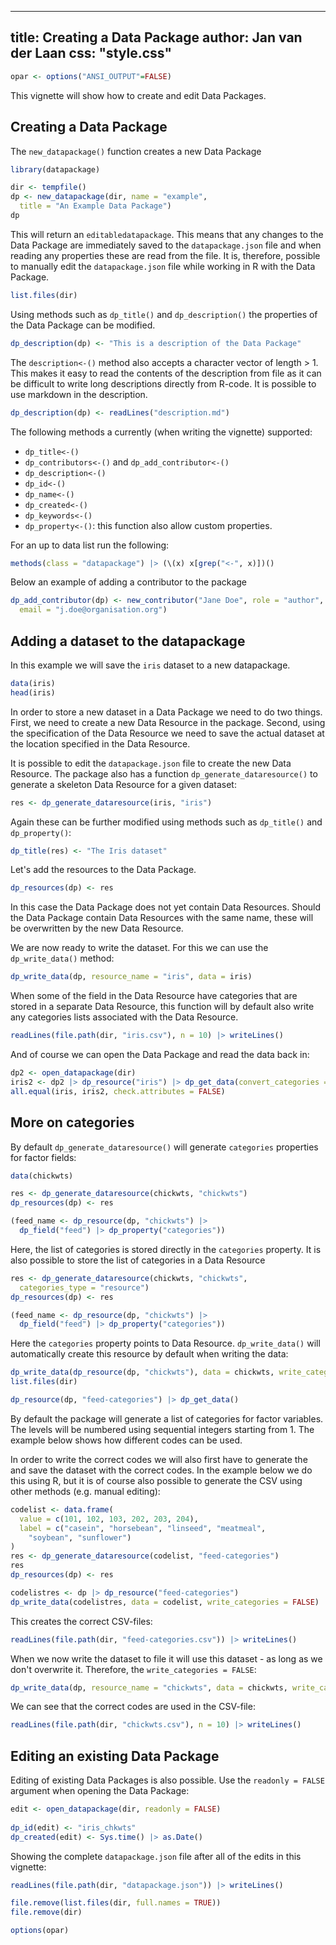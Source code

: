 <!--
%\VignetteEngine{simplermarkdown::mdweave_to_html}
%\VignetteIndexEntry{Creating a Data Package}
-->

---
title: Creating a Data Package
author: Jan van der Laan
css: "style.css"
---

```{.R #setup echo=FALSE results=FALSE}
opar <- options("ANSI_OUTPUT"=FALSE)
```

This vignette will show how to create and edit Data Packages.

## Creating a Data Package

The `new_datapackage()` function creates a new Data Package


```{.R #n1}
library(datapackage)

dir <- tempfile()
dp <- new_datapackage(dir, name = "example", 
  title = "An Example Data Package")
dp
```
This will return an `editabledatapackage`. This means that any changes to the
Data Package are immediately saved to the `datapackage.json` file and when
reading any properties these are read from the file. It is, therefore, possible
to manually edit the `datapackage.json` file while working in R with the Data
Package. 

```{.R #n2}
list.files(dir)
```

Using methods such as `dp_title()` and `dp_description()` the properties of the Data
Package can be modified.

```{.R #n3}
dp_description(dp) <- "This is a description of the Data Package"
```

The `description<-()` method also accepts a character vector of length > 1. This
makes it easy to read the contents of the description from file as it can be
difficult to write long descriptions directly from R-code. It is possible to use
markdown in the description.

```{.R #n4 eval=FALSE}
dp_description(dp) <- readLines("description.md")
```

The following methods a currently (when writing the vignette) supported:

- `dp_title<-()`
- `dp_contributors<-()` and `dp_add_contributor<-()`
- `dp_description<-()`
- `dp_id<-()`
- `dp_name<-()`
- `dp_created<-()`
- `dp_keywords<-()`
- `dp_property<-()`: this function also allow custom properties.

For an up to data list run the following:

```[.R #n5}
methods(class = "datapackage") |> (\(x) x[grep("<-", x)])()
```

Below an example of adding a contributor to the package

```{.R #n6}
dp_add_contributor(dp) <- new_contributor("Jane Doe", role = "author",
  email = "j.doe@organisation.org")
```


## Adding a dataset to the datapackage

In this example we will save the `iris` dataset to a new datapackage.

```{.R #a1}
data(iris)
head(iris)
```

In order to store a new dataset in a Data Package we need to do two things.
First, we need to create a new Data Resource in the package. Second, using the
specification of the Data Resource we need to save the actual dataset at the
location specified in the Data Resource.

It is possible to edit the `datapackage.json` file to create the new
Data Resource. The package also has a function `dp_generate_dataresource()` to
generate a skeleton Data Resource for a given dataset:

```{.R #a10}
res <- dp_generate_dataresource(iris, "iris") 
```

Again these can be further modified using methods such as `dp_title()` and
`dp_property()`:

```{.R #a30}
dp_title(res) <- "The Iris dataset"
```

Let's add the resources to the Data Package.

```{.R #a40}
dp_resources(dp) <- res
```

In this case the Data Package does not yet contain Data Resources. Should the
Data Package contain Data Resources with the same name, these will be overwritten
by the new Data Resource.

We are now ready to write the dataset. For this we can use the `dp_write_data()`
method:

```{.R #a50}
dp_write_data(dp, resource_name = "iris", data = iris)
```

When some of the field in the Data Resource have categories that are stored in
a separate Data Resource, this function will by default also write any
categories lists associated with the Data Resource.

```{.R #a60}
readLines(file.path(dir, "iris.csv"), n = 10) |> writeLines()
```

And of course we can open the Data Package and read the data back in:

```{.R #a70}
dp2 <- open_datapackage(dir)
iris2 <- dp2 |> dp_resource("iris") |> dp_get_data(convert_categories = "to_factor")
all.equal(iris, iris2, check.attributes = FALSE)
```


## More on categories

By default `dp_generate_dataresource()` will generate `categories` properties for
factor fields:

```{.R #c00}
data(chickwts)

res <- dp_generate_dataresource(chickwts, "chickwts") 
dp_resources(dp) <- res

(feed_name <- dp_resource(dp, "chickwts") |> 
  dp_field("feed") |> dp_property("categories"))
```

Here, the list of categories is stored directly in the `categories` property. It
is also possible to store the list of categories in a Data Resource

```{.R #c01}
res <- dp_generate_dataresource(chickwts, "chickwts", 
  categories_type = "resource") 
dp_resources(dp) <- res

(feed_name <- dp_resource(dp, "chickwts") |> 
  dp_field("feed") |> dp_property("categories"))
```
Here the `categories` property points to Data Resource. `dp_write_data()` will
automatically create this resource by default when writing the data:

```{.R #c02}
dp_write_data(dp_resource(dp, "chickwts"), data = chickwts, write_categories = TRUE)
list.files(dir)

dp_resource(dp, "feed-categories") |> dp_get_data()
```

By default the package will generate a list of categories for factor variables.
The levels will be numbered using sequential integers starting from 1. The
example below shows how different codes can be used. 

In order to write the correct codes we will also first have to generate the and
save the dataset with the correct codes. In the example below we do this using
R, but it is of course also possible to generate the CSV using other methods
(e.g. manual editing):
```{.R #c10}
codelist <- data.frame(
  value = c(101, 102, 103, 202, 203, 204),
  label = c("casein", "horsebean", "linseed", "meatmeal", 
    "soybean", "sunflower")
)
res <- dp_generate_dataresource(codelist, "feed-categories")
res
dp_resources(dp) <- res

codelistres <- dp |> dp_resource("feed-categories")
dp_write_data(codelistres, data = codelist, write_categories = FALSE)
```
This creates the correct CSV-files:

```{.R #c20}
readLines(file.path(dir, "feed-categories.csv")) |> writeLines()
```

When we now write the dataset to file it will use this dataset - as long as we
don't overwrite it. Therefore, the `write_categories = FALSE`: 

```{.R #c30}
dp_write_data(dp, resource_name = "chickwts", data = chickwts, write_categories = FALSE)
```

We can see that the correct codes are used in the CSV-file:
```{.R #c40}
readLines(file.path(dir, "chickwts.csv"), n = 10) |> writeLines()
```


## Editing an existing Data Package

Editing of existing Data Packages is also possible. Use the `readonly = FALSE`
argument when opening the Data Package:

```{.R #e00}
edit <- open_datapackage(dir, readonly = FALSE)
 
dp_id(edit) <- "iris_chkwts"
dp_created(edit) <- Sys.time() |> as.Date()
```

Showing the complete `datapackage.json` file after all of the edits in this
vignette:
```{.R #e10}
readLines(file.path(dir, "datapackage.json")) |> writeLines()
```


```{.R #cleanup echo=FALSE results=FALSE}
file.remove(list.files(dir, full.names = TRUE)) 
file.remove(dir)
```

```{.R #setup echo=FALSE results=FALSE}
options(opar)
```

